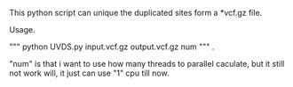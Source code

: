This python script can unique the duplicated sites form a *vcf.gz file.

Usage.

"""
python UVDS.py input.vcf.gz output.vcf.gz num
"""
.

"num" is that i want to use how many threads to parallel caculate, but it still not work will, it just can use "1" cpu till now.

